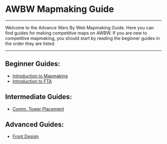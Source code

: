 # AWBW Mapmaking Guide

___

Welcome to the Advance Wars By Web Mapmaking Guide. Here you can find guides for making competitive maps on AWBW. If you are new to competitive mapmaking, you should start by reading the beginner guides in the order they are listed. 

___

## Beginner Guides:

- [Introduction to Mapmaking](beginner/introduction_to_mapmaking.md)
- [Introduction to FTA](beginner/introduction_to_fta.md)

## Intermediate Guides:

- [Comm. Tower Placement](intermediate/introduction_to_mapmaking.md)

## Advanced Guides:

- [Front Design](advanced/introduction_to_mapmaking.md)